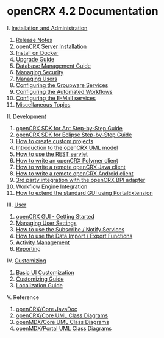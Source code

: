 # openCRX 4.2 Documentation #

I. [Installation and Administration](Admin/README.md)

1. [Release Notes](http://www.opencrx.org./opencrx/4.2/RELEASE-NOTES-4.2.txt)
1. [openCRX Server Installation](Admin/InstallerServer.md)
1. [Install on Docker](Admin/InstallOnDocker.md)
1. [Upgrade Guide](Admin/HowToUpgrade.md)
1. [Database Management Guide](Admin/DatabaseManagement.md)
1. [Managing Security](Admin/ManagingSecurity.md)
1. [Managing Users](Admin/ManagingUsers.md)
1. [Configuring the Groupware Services](Admin/GroupwareServices.md)
1. [Configuring the Automated Workflows](Admin/AutomatedWorkflows.md)
1. [Configuring the E-Mail services](Admin/EMailServices.md)
1. [Miscellaneous Topics](Admin/Miscellaneous.md)

II. [Development](Sdk/README.md)

1. [openCRX SDK for Ant Step-by-Step Guide](Sdk/StepByStepAnt.md)
1. [openCRX SDK for Eclipse Step-by-Step Guide](Sdk/StepByStepEclipse.md)
1. [How to create custom projects](Sdk/CustomProject.md)
1. [Introduction to the openCRX UML model](Sdk/Modeling.md)
1. [How to use the REST servlet](Sdk/Rest.md)
1. [How to write an openCRX Polymer client](Sdk/PolymerClient.md)
1. [How to write a remote openCRX Java client](Sdk/RemoteJavaClient.md)
1. [How to write a remote openCRX Android client](Sdk/RemoteAndroidClient.md)
1. [3rd party integration with the openCRX BPI adapter](Sdk/BpiAdapter.md)
1. [Workflow Engine Integration](Sdk/WFE.md)
1. [How to extend the standard GUI using PortalExtension](Sdk/PortalExtension.md)

III. [User](Users/README.md)

1. [openCRX GUI - Getting Started](http://www.opencrx.org/opencrx/2.13/gui/openCRX_gui.pdf)
1. [Managing User Settings](Users/UserSettings.md)
1. [How to use the Subscribe / Notify Services](Users/SubscribeNotify.md)
1. [How to use the Data Import / Export Functions](Users/DataImportExport.md)
1. [Activity Management](Users/Activities.md)
1. [Reporting](Users/Reporting.md)

IV. [Customizing](Customizing/README.md)

1. [Basic UI Customization](http://www.opencrx.org/opencrx/1.7/BasicCustomization/htmlsingle/openCRX_BasicCustomization.html)
1. [Customizing Guide](http://www.opencrx.org/opencrx/2.13/customizing/openCRX_customizing.html)
1. [Localization Guide](http://www.opencrx.org/opencrx/1.5/languageLocalizationGuide/htmlsingle/openCRX_LanguageLocalization.html)

V. Reference

1. [openCRX/Core JavaDoc](http://www.opencrx.org/opencrx/4.2/java/index.html)
1. [openCRX/Core UML Class Diagrams](http://www.opencrx.org/opencrx/4.2/uml/opencrx-core/index.html)
1. [openMDX/Core UML Class Diagrams](http://www.opencrx.org/opencrx/4.2/uml/openmdx-core/index.html)
1. [openMDX/Portal UML Class Diagrams](http://www.opencrx.org/opencrx/4.2/uml/openmdx-portal/index.html)
